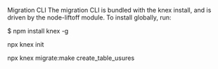 Migration CLI
The migration CLI is bundled with the knex install, and is driven by the node-liftoff module. To install globally, run:

$ npm install knex -g

npx knex init

npx knex migrate:make create_table_usures